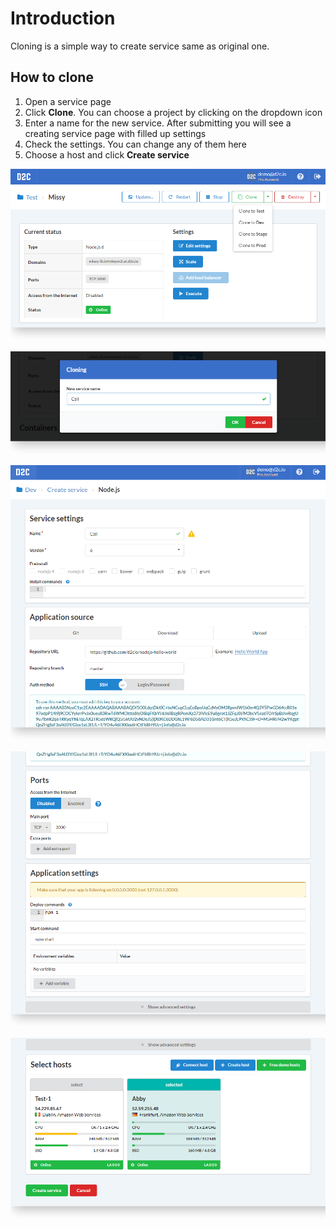 # Introduction

Cloning is a simple way to create service same as original one.

## How to clone

1. Open a service page
2. Click **Clone**. You can choose a project by clicking on the dropdown icon
3. Enter a name for the new service. After submitting you will see a creating service page with filled up settings
4. Check the settings. You can change any of them here
5. Choose a host and click **Create service**

![Cloning - first step](../img/cloning.png)

![Cloning - give a name](../img/cloning_name.png)

![Cloning - settings](../img/cloning_settings.png)

![Cloning - more settings](../img/cloning_settings2.png)

![Cloning - choose host(s)](../img/cloning_settings3.png)
